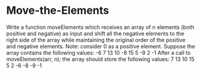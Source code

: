 # Move-the-Elements
Write a function moveElements which receives an array of n elements (both positive and negative) as input and shift all the negative elements to the right side of the array while maintaining the original order of the positive and negative elements.  Note: consider 0 as a positive element.  Suppose the array contains the following values:  -6 7 13 10 -8 15 5 -9 2 -1  After a call to moveElements(arr, n); the array should store the following values:  7 13 10 15 5 2 -6 -8 -9 -1
